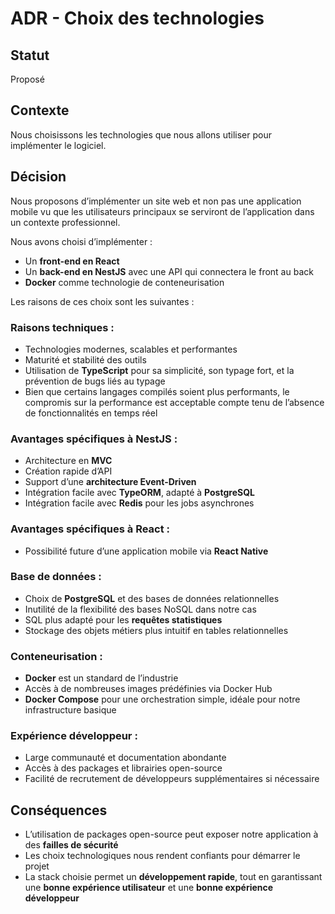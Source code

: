 # ADR - Choix des technologies

## Statut
Proposé

## Contexte
Nous choisissons les technologies que nous allons utiliser pour implémenter le logiciel.

## Décision
Nous proposons d’implémenter un site web et non pas une application mobile vu que les utilisateurs principaux se serviront de l’application dans un contexte professionnel.

Nous avons choisi d’implémenter :
- Un **front-end en React**
- Un **back-end en NestJS** avec une API qui connectera le front au back
- **Docker** comme technologie de conteneurisation

Les raisons de ces choix sont les suivantes :

### Raisons techniques :
- Technologies modernes, scalables et performantes
- Maturité et stabilité des outils
- Utilisation de **TypeScript** pour sa simplicité, son typage fort, et la prévention de bugs liés au typage
- Bien que certains langages compilés soient plus performants, le compromis sur la performance est acceptable compte tenu de l’absence de fonctionnalités en temps réel

### Avantages spécifiques à NestJS :
- Architecture en **MVC**
- Création rapide d’API
- Support d’une **architecture Event-Driven**
- Intégration facile avec **TypeORM**, adapté à **PostgreSQL**
- Intégration facile avec **Redis** pour les jobs asynchrones

### Avantages spécifiques à React :
- Possibilité future d’une application mobile via **React Native**

### Base de données :
- Choix de **PostgreSQL** et des bases de données relationnelles
- Inutilité de la flexibilité des bases NoSQL dans notre cas
- SQL plus adapté pour les **requêtes statistiques**
- Stockage des objets métiers plus intuitif en tables relationnelles

### Conteneurisation :
- **Docker** est un standard de l’industrie
- Accès à de nombreuses images prédéfinies via Docker Hub
- **Docker Compose** pour une orchestration simple, idéale pour notre infrastructure basique

### Expérience développeur :
- Large communauté et documentation abondante
- Accès à des packages et librairies open-source
- Facilité de recrutement de développeurs supplémentaires si nécessaire

## Conséquences
- L’utilisation de packages open-source peut exposer notre application à des **failles de sécurité**
- Les choix technologiques nous rendent confiants pour démarrer le projet
- La stack choisie permet un **développement rapide**, tout en garantissant une **bonne expérience utilisateur** et une **bonne expérience développeur**
